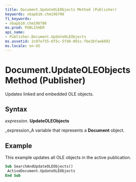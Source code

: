 ```yaml
---
title: Document.UpdateOLEObjects Method (Publisher)
keywords: vbapb10.chm196706
f1_keywords:
- vbapb10.chm196706
ms.prod: PUBLISHER
api_name:
- Publisher.Document.UpdateOLEObjects
ms.assetid: 2c07e755-6f5c-5fd8-091c-fbe3bfae6692
ms.locale: en-US
---
```



# Document.UpdateOLEObjects Method (Publisher)

Updates linked and embedded OLE objects.


## Syntax

 _expression_. **UpdateOLEObjects**

 _expression_A variable that represents a  **Document** object.


## Example

This example updates all OLE objects in the active publication.


```vb
Sub SearchAndUpdateOLEObjects() 
 ActiveDocument.UpdateOLEObjects 
End Sub
```


